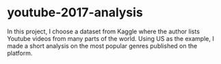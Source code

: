 # youtube-2017-analysis

In this project, I choose a dataset from Kaggle where the author lists Youtube videos from many parts of the world. Using US as the example, I made a short analysis on the most popular genres published on the platform.
